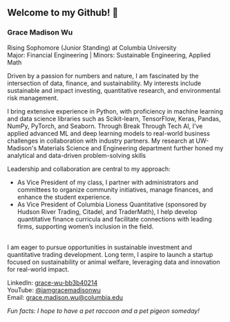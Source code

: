 ## Welcome to my Github! 👋

<!--
**gracewu16/gracewu16** is a ✨ _special_ ✨ repository because its `README.md` (this file) appears on your GitHub profile.

Here are some ideas to get you started:

- 🔭 I’m currently working on ...
- 🌱 I’m currently learning ...
- 👯 I’m looking to collaborate on ...
- 🤔 I’m looking for help with ...
- 💬 Ask me about ...
- 📫 How to reach me: ...
- 😄 Pronouns: ...
- ⚡ Fun fact: ...
-->
### Grace Madison Wu <br>
Rising Sophomore (Junior Standing) at Columbia University <br>
Major: Financial Engineering | Minors: Sustainable Engineering, Applied Math

Driven by a passion for numbers and nature, I am fascinated by the intersection of data, finance, and sustainability. My interests include sustainable and impact investing, quantitative research, and environmental risk management.

I bring extensive experience in Python, with proficiency in machine learning and data science libraries such as Scikit-learn, TensorFlow, Keras, Pandas, NumPy, PyTorch, and Seaborn. Through Break Through Tech AI, I’ve applied advanced ML and deep learning models to real-world business challenges in collaboration with industry partners. My research at UW-Madison's Materials Science and Engineering department further honed my analytical and data-driven problem-solving skills

Leadership and collaboration are central to my approach:

* As Vice President of my class, I partner with administrators and committees to organize community initiatives, manage finances, and enhance the student experience.<br>
* As Vice President of Columbia Lioness Quantitative (sponsored by Hudson River Trading, Citadel, and TraderMath), I help develop quantitative finance curricula and facilitate connections with leading firms, supporting women’s inclusion in the field.<br><br>

I am eager to pursue opportunities in sustainable investment and quantitative trading development. Long term, I aspire to launch a startup focused on sustainability or animal welfare, leveraging data and innovation for real-world impact.

LinkedIn: [grace-wu-bb3b40214<br>](https://www.linkedin.com/in/grace-madison-wu-bb3b40214/)
YouTube: [@iamgracemadisonwu<br>](https://www.youtube.com/@iamgracemadisonwu)
Email: grace.madison.wu@columbia.edu

*Fun facts: I hope to have a pet raccoon and a pet pigeon someday!*
